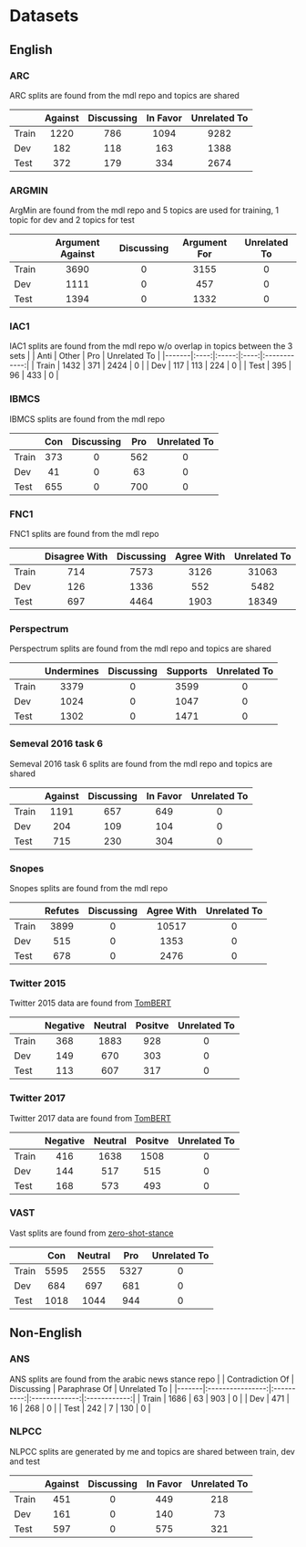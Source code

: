 # Datasets

## English

### ARC
ARC splits are found from the mdl repo and topics are shared

|       | Against | Discussing | In Favor | Unrelated To |
|-------|:-------:|:----------:|:--------:|:------------:|
| Train |   1220  |     786    |   1094   |     9282     |
| Dev   |   182   |     118    |    163   |     1388     |
| Test  |   372   |     179    |    334   |     2674     |

### ARGMIN
ArgMin are found from the mdl repo and 5 topics are used for training, 1 topic for dev and 2 topics for test

|       | Argument Against | Discussing | Argument For | Unrelated To |
|-------|:----------------:|:----------:|:------------:|:------------:|
| Train |       3690       |     0      |     3155     |      0       |
| Dev   |       1111       |     0      |      457     |      0       |
| Test  |       1394       |     0      |     1332     |      0       |

### IAC1
IAC1 splits are found from the mdl repo w/o overlap in topics between the 3 sets
|       | Anti | Other |  Pro | Unrelated To |
|-------|:----:|:-----:|:----:|:------------:|
| Train | 1432 |  371  | 2424 |      0       |
| Dev   |  117 |  113  |  224 |      0       |
| Test  |  395 |   96  |  433 |      0       |

### IBMCS
IBMCS splits are found from the mdl repo

|       | Con | Discussing | Pro | Unrelated To |
|-------|:---:|:----------:|:---:|:------------:|
| Train | 373 |     0      | 562 |      0       |
| Dev   |  41 |     0      |  63 |      0       |
| Test  | 655 |     0      | 700 |      0       |

### FNC1
FNC1 splits are found from the mdl repo

|       | Disagree With | Discussing | Agree With | Unrelated To |
|-------|:-------------:|:----------:|:----------:|:------------:|
| Train |      714      |    7573    |    3126    |     31063    |
| Dev   |      126      |    1336    |     552    |     5482     |
| Test  |      697      |    4464    |    1903    |     18349    |

### Perspectrum
Perspectrum splits are found from the mdl repo and topics are shared

|       | Undermines | Discussing | Supports | Unrelated To |
|-------|:----------:|:----------:|:--------:|:------------:|
| Train |    3379    |      0     |   3599   |       0      |
| Dev   |    1024    |      0     |   1047   |       0      |
| Test  |    1302    |      0     |   1471   |       0      |

### Semeval 2016 task 6
Semeval 2016 task 6 splits are found from the mdl repo and topics are shared

|       | Against | Discussing | In Favor | Unrelated To |
|-------|:-------:|:----------:|:--------:|:------------:|
| Train |   1191  |     657    |    649   |       0      |
| Dev   |   204   |     109    |    104   |       0      |
| Test  |   715   |     230    |    304   |       0      |

### Snopes
Snopes splits are found from the mdl repo

|       | Refutes | Discussing | Agree With | Unrelated To |
|-------|:-------:|:----------:|:----------:|:------------:|
| Train |  3899   |     0      |   10517    |      0       |
| Dev   |   515   |     0      |    1353    |      0       |
| Test  |   678   |     0      |    2476    |      0       |

### Twitter 2015
Twitter 2015 data are found from [TomBERT](https://github.com/jefferyYu/TomBERT)

|       | Negative | Neutral | Positve | Unrelated To |
|-------|:--------:|:-------:|:-------:|:------------:|
| Train |    368   |   1883  |   928   |      0       |
| Dev   |    149   |   670   |   303   |      0       |
| Test  |    113   |   607   |   317   |      0       |


### Twitter 2017
Twitter 2017 data are found from [TomBERT](https://github.com/jefferyYu/TomBERT)

|       | Negative | Neutral | Positve | Unrelated To |
|-------|:--------:|:-------:|:-------:|:------------:|
| Train |    416   |   1638  |   1508  |      0       |
| Dev   |    144   |   517   |   515   |      0       |
| Test  |    168   |   573   |   493   |      0       |


### VAST
Vast splits are found from [zero-shot-stance](https://github.com/emilyallaway/zero-shot-stance)

|       |  Con | Neutral |  Pro | Unrelated To |
|-------|:----:|:-------:|:----:|:------------:|
| Train | 5595 |   2555  | 5327 |      0       |
| Dev   |  684 |   697   |  681 |      0       |
| Test  | 1018 |   1044  |  944 |      0       |

## Non-English

### ANS
ANS splits are found from the arabic news stance repo
|       | Contradiction Of | Discussing | Paraphrase Of | Unrelated To |
|-------|:----------------:|:----------:|:-------------:|:------------:|
| Train |       1686       |     63     |      903      |      0       |
| Dev   |        471       |     16     |      268      |      0       |
| Test  |        242       |     7      |      130      |      0       |

### NLPCC
NLPCC splits are generated by me and topics are shared between train, dev and test

|       | Against | Discussing | In Favor | Unrelated To |
|-------|:-------:|:----------:|:--------:|:------------:|
| Train |   451   |      0     |    449   |      218     |
| Dev   |   161   |      0     |    140   |      73      |
| Test  |   597   |      0     |    575   |      321     |
